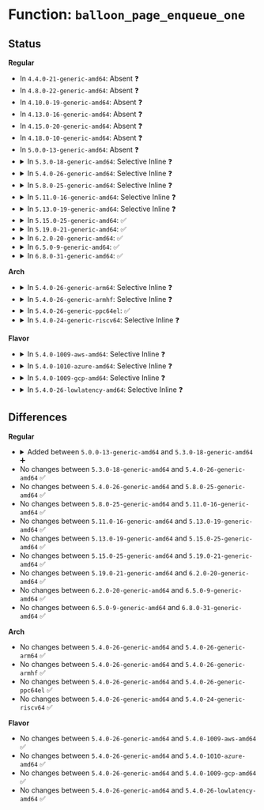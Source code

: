 # Function: <code>balloon_page_enqueue_one</code>

## Status
<b>Regular</b>
<ul>
<li>
In <code>4.4.0-21-generic-amd64</code>: Absent ❓
</li>
<li>
In <code>4.8.0-22-generic-amd64</code>: Absent ❓
</li>
<li>
In <code>4.10.0-19-generic-amd64</code>: Absent ❓
</li>
<li>
In <code>4.13.0-16-generic-amd64</code>: Absent ❓
</li>
<li>
In <code>4.15.0-20-generic-amd64</code>: Absent ❓
</li>
<li>
In <code>4.18.0-10-generic-amd64</code>: Absent ❓
</li>
<li>
In <code>5.0.0-13-generic-amd64</code>: Absent ❓
</li>
<li>
<details>
<summary>In <code>5.3.0-18-generic-amd64</code>: Selective Inline ❓</summary>

```c
void balloon_page_enqueue_one(struct balloon_dev_info * b_dev_info, struct page * page)
```

```json
{
  "name": "balloon_page_enqueue_one",
  "collision_type": "Unique Static",
  "inline_type": "Selective",
  "funcs": [
    {
      "addr": 18446744071581728112,
      "name": "balloon_page_enqueue_one",
      "external": false,
      "loc": "mm/balloon_compaction.c:14",
      "file": "mm/balloon_compaction.c",
      "inline": "not declared, inlined",
      "caller_inline": [],
      "caller_func": [
        "mm/balloon_compaction.c:balloon_page_enqueue",
        "mm/balloon_compaction.c:balloon_page_list_enqueue"
      ]
    }
  ],
  "symbols": [
    {
      "addr": 18446744071581728112,
      "name": "balloon_page_enqueue_one",
      "section": ".text",
      "bind": "STB_LOCAL",
      "size": 123
    }
  ]
}
```
</details>
</li>
<li>
<details>
<summary>In <code>5.4.0-26-generic-amd64</code>: Selective Inline ❓</summary>

```c
void balloon_page_enqueue_one(struct balloon_dev_info * b_dev_info, struct page * page)
```

```json
{
  "name": "balloon_page_enqueue_one",
  "collision_type": "Unique Static",
  "inline_type": "Selective",
  "funcs": [
    {
      "addr": 18446744071581801664,
      "name": "balloon_page_enqueue_one",
      "external": false,
      "loc": "mm/balloon_compaction.c:14",
      "file": "mm/balloon_compaction.c",
      "inline": "not declared, inlined",
      "caller_inline": [],
      "caller_func": [
        "mm/balloon_compaction.c:balloon_page_enqueue",
        "mm/balloon_compaction.c:balloon_page_list_enqueue"
      ]
    }
  ],
  "symbols": [
    {
      "addr": 18446744071581801664,
      "name": "balloon_page_enqueue_one",
      "section": ".text",
      "bind": "STB_LOCAL",
      "size": 123
    }
  ]
}
```
</details>
</li>
<li>
<details>
<summary>In <code>5.8.0-25-generic-amd64</code>: Selective Inline ❓</summary>

```c
void balloon_page_enqueue_one(struct balloon_dev_info * b_dev_info, struct page * page)
```

```json
{
  "name": "balloon_page_enqueue_one",
  "collision_type": "Unique Static",
  "inline_type": "Selective",
  "funcs": [
    {
      "addr": 18446744071582021888,
      "name": "balloon_page_enqueue_one",
      "external": false,
      "loc": "mm/balloon_compaction.c:14",
      "file": "mm/balloon_compaction.c",
      "inline": "not declared, inlined",
      "caller_inline": [],
      "caller_func": [
        "mm/balloon_compaction.c:balloon_page_enqueue",
        "mm/balloon_compaction.c:balloon_page_list_enqueue"
      ]
    }
  ],
  "symbols": [
    {
      "addr": 18446744071582021888,
      "name": "balloon_page_enqueue_one",
      "section": ".text",
      "bind": "STB_LOCAL",
      "size": 123
    }
  ]
}
```
</details>
</li>
<li>
<details>
<summary>In <code>5.11.0-16-generic-amd64</code>: Selective Inline ❓</summary>

```c
void balloon_page_enqueue_one(struct balloon_dev_info * b_dev_info, struct page * page)
```

```json
{
  "name": "balloon_page_enqueue_one",
  "collision_type": "Unique Static",
  "inline_type": "Selective",
  "funcs": [
    {
      "addr": 18446744071582070320,
      "name": "balloon_page_enqueue_one",
      "external": false,
      "loc": "mm/balloon_compaction.c:14",
      "file": "mm/balloon_compaction.c",
      "inline": "not declared, inlined",
      "caller_inline": [],
      "caller_func": [
        "mm/balloon_compaction.c:balloon_page_enqueue",
        "mm/balloon_compaction.c:balloon_page_list_enqueue"
      ]
    }
  ],
  "symbols": [
    {
      "addr": 18446744071582070320,
      "name": "balloon_page_enqueue_one",
      "section": ".text",
      "bind": "STB_LOCAL",
      "size": 123
    }
  ]
}
```
</details>
</li>
<li>
<details>
<summary>In <code>5.13.0-19-generic-amd64</code>: Selective Inline ❓</summary>

```c
void balloon_page_enqueue_one(struct balloon_dev_info * b_dev_info, struct page * page)
```

```json
{
  "name": "balloon_page_enqueue_one",
  "collision_type": "Unique Static",
  "inline_type": "Selective",
  "funcs": [
    {
      "addr": 18446744071582095296,
      "name": "balloon_page_enqueue_one",
      "external": false,
      "loc": "mm/balloon_compaction.c:14",
      "file": "mm/balloon_compaction.c",
      "inline": "not declared, inlined",
      "caller_inline": [],
      "caller_func": [
        "mm/balloon_compaction.c:balloon_page_enqueue",
        "mm/balloon_compaction.c:balloon_page_list_enqueue"
      ]
    }
  ],
  "symbols": [
    {
      "addr": 18446744071582095296,
      "name": "balloon_page_enqueue_one",
      "section": ".text",
      "bind": "STB_LOCAL",
      "size": 123
    }
  ]
}
```
</details>
</li>
<li>
<details>
<summary>In <code>5.15.0-25-generic-amd64</code>: ✅</summary>

```c
void balloon_page_enqueue_one(struct balloon_dev_info * b_dev_info, struct page * page)
```

```json
{
  "name": "balloon_page_enqueue_one",
  "collision_type": "Unique Static",
  "inline_type": "No",
  "funcs": [
    {
      "addr": 18446744071582408592,
      "name": "balloon_page_enqueue_one",
      "external": false,
      "loc": "mm/balloon_compaction.c:14",
      "file": "mm/balloon_compaction.c",
      "inline": "seen, unknown",
      "caller_inline": [],
      "caller_func": [
        "mm/balloon_compaction.c:balloon_page_enqueue",
        "mm/balloon_compaction.c:balloon_page_list_enqueue"
      ]
    }
  ],
  "symbols": [
    {
      "addr": 18446744071582408592,
      "name": "balloon_page_enqueue_one",
      "section": ".text",
      "bind": "STB_LOCAL",
      "size": 123
    }
  ]
}
```
</details>
</li>
<li>
<details>
<summary>In <code>5.19.0-21-generic-amd64</code>: ✅</summary>

```c
void balloon_page_enqueue_one(struct balloon_dev_info * b_dev_info, struct page * page)
```

```json
{
  "name": "balloon_page_enqueue_one",
  "collision_type": "Unique Static",
  "inline_type": "No",
  "funcs": [
    {
      "addr": 18446744071582920496,
      "name": "balloon_page_enqueue_one",
      "external": false,
      "loc": "mm/balloon_compaction.c:14",
      "file": "mm/balloon_compaction.c",
      "inline": "seen, unknown",
      "caller_inline": [],
      "caller_func": [
        "mm/balloon_compaction.c:balloon_page_enqueue",
        "mm/balloon_compaction.c:balloon_page_list_enqueue"
      ]
    }
  ],
  "symbols": [
    {
      "addr": 18446744071582920496,
      "name": "balloon_page_enqueue_one",
      "section": ".text",
      "bind": "STB_LOCAL",
      "size": 192
    }
  ]
}
```
</details>
</li>
<li>
<details>
<summary>In <code>6.2.0-20-generic-amd64</code>: ✅</summary>

```c
void balloon_page_enqueue_one(struct balloon_dev_info * b_dev_info, struct page * page)
```

```json
{
  "name": "balloon_page_enqueue_one",
  "collision_type": "Unique Static",
  "inline_type": "No",
  "funcs": [
    {
      "addr": 18446744071583475824,
      "name": "balloon_page_enqueue_one",
      "external": false,
      "loc": "mm/balloon_compaction.c:14",
      "file": "mm/balloon_compaction.c",
      "inline": "seen, unknown",
      "caller_inline": [],
      "caller_func": [
        "mm/balloon_compaction.c:balloon_page_enqueue",
        "mm/balloon_compaction.c:balloon_page_list_enqueue"
      ]
    }
  ],
  "symbols": [
    {
      "addr": 18446744071583475824,
      "name": "balloon_page_enqueue_one",
      "section": ".text",
      "bind": "STB_LOCAL",
      "size": 190
    }
  ]
}
```
</details>
</li>
<li>
<details>
<summary>In <code>6.5.0-9-generic-amd64</code>: ✅</summary>

```c
void balloon_page_enqueue_one(struct balloon_dev_info * b_dev_info, struct page * page)
```

```json
{
  "name": "balloon_page_enqueue_one",
  "collision_type": "Unique Static",
  "inline_type": "No",
  "funcs": [
    {
      "addr": 18446744071583692544,
      "name": "balloon_page_enqueue_one",
      "external": false,
      "loc": "mm/balloon_compaction.c:14",
      "file": "mm/balloon_compaction.c",
      "inline": "seen, unknown",
      "caller_inline": [],
      "caller_func": [
        "mm/balloon_compaction.c:balloon_page_enqueue",
        "mm/balloon_compaction.c:balloon_page_list_enqueue"
      ]
    }
  ],
  "symbols": [
    {
      "addr": 18446744071583692544,
      "name": "balloon_page_enqueue_one",
      "section": ".text",
      "bind": "STB_LOCAL",
      "size": 190
    }
  ]
}
```
</details>
</li>
<li>
<details>
<summary>In <code>6.8.0-31-generic-amd64</code>: ✅</summary>

```c
void balloon_page_enqueue_one(struct balloon_dev_info * b_dev_info, struct page * page)
```

```json
{
  "name": "balloon_page_enqueue_one",
  "collision_type": "Unique Static",
  "inline_type": "No",
  "funcs": [
    {
      "addr": 18446744071583886928,
      "name": "balloon_page_enqueue_one",
      "external": false,
      "loc": "mm/balloon_compaction.c:14",
      "file": "mm/balloon_compaction.c",
      "inline": "seen, unknown",
      "caller_inline": [],
      "caller_func": [
        "mm/balloon_compaction.c:balloon_page_enqueue",
        "mm/balloon_compaction.c:balloon_page_list_enqueue"
      ]
    }
  ],
  "symbols": [
    {
      "addr": 18446744071583886928,
      "name": "balloon_page_enqueue_one",
      "section": ".text",
      "bind": "STB_LOCAL",
      "size": 187
    }
  ]
}
```
</details>
</li>
</ul>
<b>Arch</b>
<ul>
<li>
<details>
<summary>In <code>5.4.0-26-generic-arm64</code>: Selective Inline ❓</summary>

```c
void balloon_page_enqueue_one(struct balloon_dev_info * b_dev_info, struct page * page)
```

```json
{
  "name": "balloon_page_enqueue_one",
  "collision_type": "Unique Static",
  "inline_type": "Selective",
  "funcs": [
    {
      "addr": 18446603336493266112,
      "name": "balloon_page_enqueue_one",
      "external": false,
      "loc": "mm/balloon_compaction.c:14",
      "file": "mm/balloon_compaction.c",
      "inline": "not declared, inlined",
      "caller_inline": [],
      "caller_func": [
        "mm/balloon_compaction.c:balloon_page_enqueue",
        "mm/balloon_compaction.c:balloon_page_list_enqueue"
      ]
    }
  ],
  "symbols": [
    {
      "addr": 18446603336493266112,
      "name": "balloon_page_enqueue_one",
      "section": ".text",
      "bind": "STB_LOCAL",
      "size": 228
    }
  ]
}
```
</details>
</li>
<li>
<details>
<summary>In <code>5.4.0-26-generic-armhf</code>: Selective Inline ❓</summary>

```c
void balloon_page_enqueue_one(struct balloon_dev_info * b_dev_info, struct page * page)
```

```json
{
  "name": "balloon_page_enqueue_one",
  "collision_type": "Unique Static",
  "inline_type": "Selective",
  "funcs": [
    {
      "addr": 3226874244,
      "name": "balloon_page_enqueue_one",
      "external": false,
      "loc": "mm/balloon_compaction.c:14",
      "file": "mm/balloon_compaction.c",
      "inline": "not declared, inlined",
      "caller_inline": [],
      "caller_func": [
        "mm/balloon_compaction.c:balloon_page_enqueue",
        "mm/balloon_compaction.c:balloon_page_list_enqueue"
      ]
    }
  ],
  "symbols": [
    {
      "addr": 3226874244,
      "name": "balloon_page_enqueue_one",
      "section": ".text",
      "bind": "STB_LOCAL",
      "size": 244
    }
  ]
}
```
</details>
</li>
<li>
<details>
<summary>In <code>5.4.0-26-generic-ppc64el</code>: ✅</summary>

```c
void balloon_page_enqueue_one(struct balloon_dev_info * b_dev_info, struct page * page)
```

```json
{
  "name": "balloon_page_enqueue_one",
  "collision_type": "Unique Static",
  "inline_type": "No",
  "funcs": [
    {
      "addr": 13835058055286791296,
      "name": "balloon_page_enqueue_one",
      "external": false,
      "loc": "mm/balloon_compaction.c:14",
      "file": "mm/balloon_compaction.c",
      "inline": "seen, unknown",
      "caller_inline": [],
      "caller_func": [
        "mm/balloon_compaction.c:balloon_page_enqueue",
        "mm/balloon_compaction.c:balloon_page_list_enqueue"
      ]
    }
  ],
  "symbols": [
    {
      "addr": 13835058055286791296,
      "name": "balloon_page_enqueue_one",
      "section": ".text",
      "bind": "STB_LOCAL",
      "size": 220
    }
  ]
}
```
</details>
</li>
<li>
<details>
<summary>In <code>5.4.0-24-generic-riscv64</code>: Selective Inline ❓</summary>

```c
void balloon_page_enqueue_one(struct balloon_dev_info * b_dev_info, struct page * page)
```

```json
{
  "name": "balloon_page_enqueue_one",
  "collision_type": "Unique Static",
  "inline_type": "Selective",
  "funcs": [
    {
      "addr": 18446743936273020920,
      "name": "balloon_page_enqueue_one",
      "external": false,
      "loc": "mm/balloon_compaction.c:14",
      "file": "mm/balloon_compaction.c",
      "inline": "not declared, inlined",
      "caller_inline": [],
      "caller_func": [
        "mm/balloon_compaction.c:balloon_page_enqueue",
        "mm/balloon_compaction.c:balloon_page_list_enqueue"
      ]
    }
  ],
  "symbols": [
    {
      "addr": 18446743936273020920,
      "name": "balloon_page_enqueue_one",
      "section": ".text",
      "bind": "STB_LOCAL",
      "size": 170
    }
  ]
}
```
</details>
</li>
</ul>
<b>Flavor</b>
<ul>
<li>
<details>
<summary>In <code>5.4.0-1009-aws-amd64</code>: Selective Inline ❓</summary>

```c
void balloon_page_enqueue_one(struct balloon_dev_info * b_dev_info, struct page * page)
```

```json
{
  "name": "balloon_page_enqueue_one",
  "collision_type": "Unique Static",
  "inline_type": "Selective",
  "funcs": [
    {
      "addr": 18446744071581770400,
      "name": "balloon_page_enqueue_one",
      "external": false,
      "loc": "mm/balloon_compaction.c:14",
      "file": "mm/balloon_compaction.c",
      "inline": "not declared, inlined",
      "caller_inline": [],
      "caller_func": [
        "mm/balloon_compaction.c:balloon_page_enqueue",
        "mm/balloon_compaction.c:balloon_page_list_enqueue"
      ]
    }
  ],
  "symbols": [
    {
      "addr": 18446744071581770400,
      "name": "balloon_page_enqueue_one",
      "section": ".text",
      "bind": "STB_LOCAL",
      "size": 123
    }
  ]
}
```
</details>
</li>
<li>
<details>
<summary>In <code>5.4.0-1010-azure-amd64</code>: Selective Inline ❓</summary>

```c
void balloon_page_enqueue_one(struct balloon_dev_info * b_dev_info, struct page * page)
```

```json
{
  "name": "balloon_page_enqueue_one",
  "collision_type": "Unique Static",
  "inline_type": "Selective",
  "funcs": [
    {
      "addr": 18446744071581709024,
      "name": "balloon_page_enqueue_one",
      "external": false,
      "loc": "mm/balloon_compaction.c:14",
      "file": "mm/balloon_compaction.c",
      "inline": "not declared, inlined",
      "caller_inline": [],
      "caller_func": [
        "mm/balloon_compaction.c:balloon_page_enqueue",
        "mm/balloon_compaction.c:balloon_page_list_enqueue"
      ]
    }
  ],
  "symbols": [
    {
      "addr": 18446744071581709024,
      "name": "balloon_page_enqueue_one",
      "section": ".text",
      "bind": "STB_LOCAL",
      "size": 123
    }
  ]
}
```
</details>
</li>
<li>
<details>
<summary>In <code>5.4.0-1009-gcp-amd64</code>: Selective Inline ❓</summary>

```c
void balloon_page_enqueue_one(struct balloon_dev_info * b_dev_info, struct page * page)
```

```json
{
  "name": "balloon_page_enqueue_one",
  "collision_type": "Unique Static",
  "inline_type": "Selective",
  "funcs": [
    {
      "addr": 18446744071581761712,
      "name": "balloon_page_enqueue_one",
      "external": false,
      "loc": "mm/balloon_compaction.c:14",
      "file": "mm/balloon_compaction.c",
      "inline": "not declared, inlined",
      "caller_inline": [],
      "caller_func": [
        "mm/balloon_compaction.c:balloon_page_enqueue",
        "mm/balloon_compaction.c:balloon_page_list_enqueue"
      ]
    }
  ],
  "symbols": [
    {
      "addr": 18446744071581761712,
      "name": "balloon_page_enqueue_one",
      "section": ".text",
      "bind": "STB_LOCAL",
      "size": 123
    }
  ]
}
```
</details>
</li>
<li>
<details>
<summary>In <code>5.4.0-26-lowlatency-amd64</code>: Selective Inline ❓</summary>

```c
void balloon_page_enqueue_one(struct balloon_dev_info * b_dev_info, struct page * page)
```

```json
{
  "name": "balloon_page_enqueue_one",
  "collision_type": "Unique Static",
  "inline_type": "Selective",
  "funcs": [
    {
      "addr": 18446744071581830592,
      "name": "balloon_page_enqueue_one",
      "external": false,
      "loc": "mm/balloon_compaction.c:14",
      "file": "mm/balloon_compaction.c",
      "inline": "not declared, inlined",
      "caller_inline": [],
      "caller_func": [
        "mm/balloon_compaction.c:balloon_page_enqueue",
        "mm/balloon_compaction.c:balloon_page_list_enqueue"
      ]
    }
  ],
  "symbols": [
    {
      "addr": 18446744071581830592,
      "name": "balloon_page_enqueue_one",
      "section": ".text",
      "bind": "STB_LOCAL",
      "size": 123
    }
  ]
}
```
</details>
</li>
</ul>

## Differences
<b>Regular</b>
<ul>
<li>
<details>
<summary>Added between <code>5.0.0-13-generic-amd64</code> and <code>5.3.0-18-generic-amd64</code> ➕</summary>

```c
void balloon_page_enqueue_one(struct balloon_dev_info * b_dev_info, struct page * page)
```
</details>
</li>
<li>
No changes between <code>5.3.0-18-generic-amd64</code> and <code>5.4.0-26-generic-amd64</code> ✅
</li>
<li>
No changes between <code>5.4.0-26-generic-amd64</code> and <code>5.8.0-25-generic-amd64</code> ✅
</li>
<li>
No changes between <code>5.8.0-25-generic-amd64</code> and <code>5.11.0-16-generic-amd64</code> ✅
</li>
<li>
No changes between <code>5.11.0-16-generic-amd64</code> and <code>5.13.0-19-generic-amd64</code> ✅
</li>
<li>
No changes between <code>5.13.0-19-generic-amd64</code> and <code>5.15.0-25-generic-amd64</code> ✅
</li>
<li>
No changes between <code>5.15.0-25-generic-amd64</code> and <code>5.19.0-21-generic-amd64</code> ✅
</li>
<li>
No changes between <code>5.19.0-21-generic-amd64</code> and <code>6.2.0-20-generic-amd64</code> ✅
</li>
<li>
No changes between <code>6.2.0-20-generic-amd64</code> and <code>6.5.0-9-generic-amd64</code> ✅
</li>
<li>
No changes between <code>6.5.0-9-generic-amd64</code> and <code>6.8.0-31-generic-amd64</code> ✅
</li>
</ul>
<b>Arch</b>
<ul>
<li>
No changes between <code>5.4.0-26-generic-amd64</code> and <code>5.4.0-26-generic-arm64</code> ✅
</li>
<li>
No changes between <code>5.4.0-26-generic-amd64</code> and <code>5.4.0-26-generic-armhf</code> ✅
</li>
<li>
No changes between <code>5.4.0-26-generic-amd64</code> and <code>5.4.0-26-generic-ppc64el</code> ✅
</li>
<li>
No changes between <code>5.4.0-26-generic-amd64</code> and <code>5.4.0-24-generic-riscv64</code> ✅
</li>
</ul>
<b>Flavor</b>
<ul>
<li>
No changes between <code>5.4.0-26-generic-amd64</code> and <code>5.4.0-1009-aws-amd64</code> ✅
</li>
<li>
No changes between <code>5.4.0-26-generic-amd64</code> and <code>5.4.0-1010-azure-amd64</code> ✅
</li>
<li>
No changes between <code>5.4.0-26-generic-amd64</code> and <code>5.4.0-1009-gcp-amd64</code> ✅
</li>
<li>
No changes between <code>5.4.0-26-generic-amd64</code> and <code>5.4.0-26-lowlatency-amd64</code> ✅
</li>
</ul>
